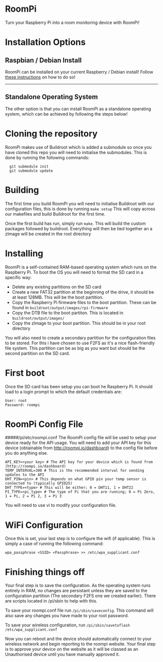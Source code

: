 # RoomPi
Turn your Raspberry Pi into a room monitoring device with RoomPi!

# Installation Options

## Raspbian / Debian Install

RoomPi can be installed on your current Raspberry / Debian install! Follow [these instructions](http://blog.roompi.io/roompi-on-raspbian-how-do-i-do-that/) on how to do so!

---

## Standalone Operating System

The other option is that you can install RoomPi as a standalone operating system, which can be achieved by following the steps below!

# Cloning the repository
RoomPi makes use of Buildroot which is added a submodule so once you have cloned this repo you will need to initialise the submodules. This is done by running the following commands:

```
  git submodule init
  git submodule update
```

# Building
The first time you build RoomPi you will need to initialise Buildroot with our configuration files, this is done by running ```make setup```
This will copy across our makefiles and build Buildroot for the first time.

Once the first build has run, simply run ```make```. This will build the custom packages followed by buildroot. Everything will then be tied together an a zImage will be created in the root directory

# Installing
RoomPi is a self-contained RAM-based operating system which runs on the Raspberry Pi. To boot the OS you will need to format the SD card in a specific way:

* Delete any existing partitions on the SD card
* Create a new FAT32 partition at the beginning of the drive, it should be at least 128MB. This will be the boot partition.
* Copy the Raspberry Pi firmware files to the boot partition. These can be found in ```buildroot/output/images/rpi-firmware```
* Copy the DTB file to the boot partiton. This is located in ```buildroot/output/images/```
* Copy the zImage to your boot partition. This should be in your root directory

You will also need to create a secondary partition for the configuration files to be stored. For this i have chosen to use F2FS as it's a nice flash-friendly file system. This partition can be as big as you want but should be the second partition on the SD card.

# First boot
Once the SD card has been setup you can boot he Raspberry Pi. It should load to a login prompt to which the default credentials are:

```
User: root
Password: roompi
```

# RoomPi Config File
#####/pi/etc/roompi.conf
The RoomPi config file will be used to setup your device ready for the API usage. You will need to add your API key for this device (obtainable from http://roompi.io/dashboard) to the config file before you do anything else.

```
API_KEY=<your key> # The API key for your device which is found from (http://roompi.io/dashboard)
TEMP_INTERVAL=300 # This is the recommended interval for sending updates to the API
DHT_PIN=<pin> # This depends on what GPIO pin your temp sensor is connected to (typically GPIO25)
DHT_TYPE=<type> # This will be either; 0 = DHT11, 1 = DHT22
PI_TYPE=<pi_type> # The type of Pi that you are running; 0 = Pi Zero, 1 = Pi, 2 = Pi 2, 3 = Pi 3
```

You will need to use vi to modify your configuration file.

# WiFi Configuration

Once this is set, your last step is to configure the wifi (if applicable). This is simply a case of running the following command:
```
wpa_passphrase <SSID> <Passphrase> >> /etc/wpa_supplicant.conf
```

# Finishing things off

Your final step is to save the configuration. As the operating system runs entirely in RAM, no changes are persistant unless they are saved to the configuration partition (The secondary F2FS one we created earlier).
There are scripts located in /pi/sbin to help with this. 

To save your roompi.conf file run ```/pi/sbin/saveconfig```. This command will also save any changes you have made to your root password.

To save your wireless configuration, run ```/pi/sbin/savetoflash /etc/wpa_supplicant.conf```

Now you can reboot and the device should automatically connect to your wireless network and begin reporting to the roompi website. Your final step is to approve your device on the website as it will be classed as an Unauthorised device until you have manually approved it.
